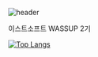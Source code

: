 ![header](https://capsule-render.vercel.app/api?type=soft&color=auto&customColorList=4&height=300&section=header&text=WASSUP%202&20render&fontSize=90&fontColor=FFFFFF)


이스트소프트 WASSUP 2기

[![Top Langs](https://github-readme-stats.vercel.app/api/top-langs/?username=jooni0227&exclude_repo=software-project_1,software_project2)](https://github.com/jooni0227/github-readme-stats)
